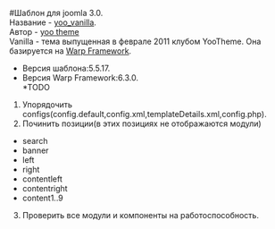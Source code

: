 #Шаблон для joomla 3.0.  
Название - [yoo_vanilla](http://www.yootheme.com/demo/joomla/vanilla).  
Автор - [yoo theme](http://www.yootheme.com/)  
Vanilla - тема выпущенная в феврале 2011 клубом YooTheme. Она базируется на [Warp Framework](http://www.yootheme.com/themes/warp-framework).  
- Версия шаблона:5.5.17.  
- Версия Warp Framework:6.3.0.  
*TODO  
1. Упорядочить configs(config.default,config.xml,templateDetails.xml,config.php).  
2. Починить позиции(в этих позициях не отображаются модули)  
  - search  
  - banner  
  - left  
  - right  
  - contentleft  
  - contentright  
  - content1..9  
3. Проверить все модули и компоненты на работоспособность.   

